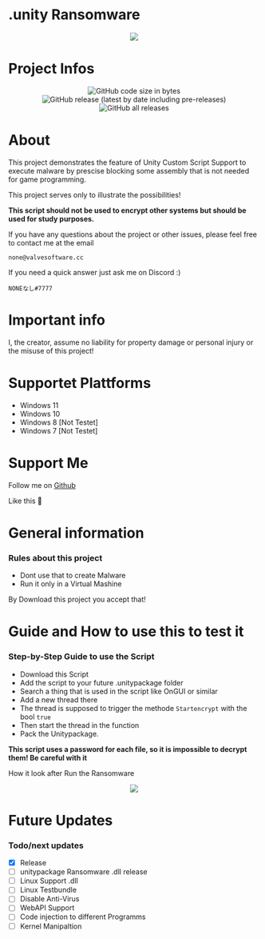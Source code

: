 # .unity Ransomware


<p align="center">
  <img src="https://cdn.discordapp.com/attachments/910984049462476871/919182332085301298/Unbenannt-2.png">
</p>

# Project Infos

<p align="center">
  <img alt="GitHub code size in bytes" src="https://img.shields.io/github/languages/code-size/none-development/unitypackage-ransomware?style=for-the-badge">
  <img alt="GitHub release (latest by date including pre-releases)" src="https://img.shields.io/github/v/release/none-development/unitypackage-ransomware?include_prereleases&style=for-the-badge">
  <img alt="GitHub all releases" src="https://img.shields.io/github/downloads/none-development/unitypackage-ransomware/total?color=%230099cc&style=for-the-badge">
</p>

# About

This project demonstrates the feature of Unity Custom Script Support to execute malware by prescise blocking some assembly that is not needed for game programming.

This project serves only to illustrate the possibilities!

**This script should not be used to encrypt other systems but should be used for study purposes.**

If you have any questions about the project or other issues, please feel free to contact me at the email

```
none@valvesoftware.cc
```

If you need a quick answer just ask me on Discord :)

```
NONEなし#7777
```

# Important info

I, the creator, assume no liability for property damage or personal injury or the misuse of this project!

# Supportet Plattforms

- Windows 11
- Windows 10
- Windows 8  [Not Testet]
- Windows 7  [Not Testet]

# Support Me

Follow me on [Github](https://github.com/none-development)

Like this 🙂

# General information

### Rules about this project
* Dont use that to create Malware
* Run it only in a Virtual Mashine 

By Download this project you accept that!

# Guide and How to use this to test it

### Step-by-Step Guide to use the Script

* Download this Script
* Add the script to your future .unitypackage folder
* Search a thing that is used in the script like OnGUI or similar 
* Add a new thread there
* The thread is supposed to trigger the methode `Startencrypt` with the bool `true`
* Then start the thread in the function
* Pack the Unitypackage.


**This script uses a password for each file, so it is impossible to decrypt them! Be careful with it**

How it look after Run the Ransomware

<p align="center">
  <img src="https://cdn.discordapp.com/attachments/910984049462476871/919182331804266536/unknown.png">
</p>

# Future Updates

### Todo/next updates
- [x] Release
- [ ] unitypackage Ransomware .dll release
- [ ] Linux Support .dll
- [ ] Linux Testbundle
- [ ] Disable Anti-Virus
- [ ] WebAPI Support
- [ ] Code injection to different Programms
- [ ] Kernel Manipaltion
